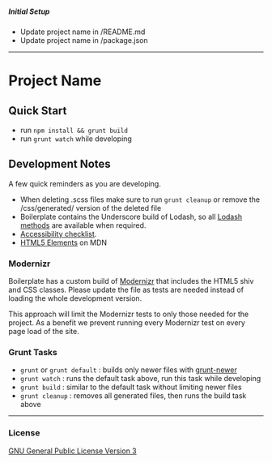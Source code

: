 ##### Initial Setup

* Update project name in /README.md
* Update project name in /package.json

***

Project Name
===================

## Quick Start

* run `npm install && grunt build`
* run `grunt watch` while developing


## Development Notes

A few quick reminders as you are developing.

* When deleting .scss files make sure to run `grunt cleanup` or remove the /css/generated/ version of the deleted file
* Boilerplate contains the Underscore build of Lodash, so all [Lodash methods](http://lodash.com/docs) are available when required.
* [Accessibility checklist](http://a11yproject.com/checklist.html).
* [HTML5 Elements](https://developer.mozilla.org/en-US/docs/Web/Guide/HTML/HTML5/HTML5_element_list) on MDN

### Modernizr

Boilerplate has a custom build of [Modernizr](http://modernizr.com/download/#-shiv-cssclasses) that includes the HTML5 shiv and CSS classes. Please update the file as tests are needed instead of loading the whole development version.

This approach will limit the Modernizr tests to only those needed for the project. As a benefit we prevent running every Modernizr test on every page load of the site.

### Grunt Tasks

* `grunt` or `grunt default` : builds only newer files with [grunt-newer](https://www.npmjs.org/package/grunt-newer)
* `grunt watch` : runs the default task above, run this task while developing
* `grunt build` : similar to the default task without limiting newer files
* `grunt cleanup` : removes all generated files, then runs the build task above


***

### License
[GNU General Public License Version 3](http://www.gnu.org/licenses/gpl.html)
